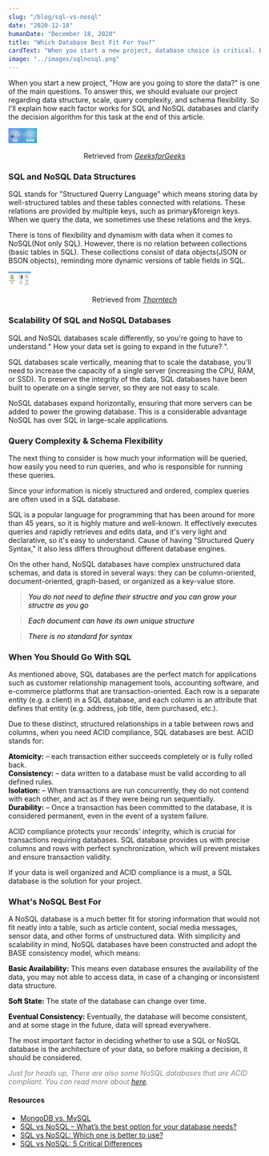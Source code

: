 ```yaml
---
slug: "/blog/sql-vs-nosql"
date: "2020-12-18"
humanDate: "December 18, 2020"
title: "Which Database Best Fit For You?"
cardText: "When you start a new project, database choice is critical. Before making a decision, you'd better check this out."
image: "../images/sqlnosql.png"
---
```


When you start a new project, "How are you going to store the data?" is one of the main questions. To answer this, we should evaluate our project regarding data structure, scale, query complexity, and schema flexibility. So I'll explain how each factor works for SQL and NoSQL databases and clarify the decision algorithm for this task at the end of this article.

<div>
	<img style="height:30px !important;" src="../images/sqlnosql.png" alt="SQL vs NOSQL"
		title="SQL vs NOSQL"/>
	<p style="text-align:center;">Retrieved from <a style="font-style:italic;" href="https://www.geeksforgeeks.org" target="_blank">GeeksforGeeks<a></p>
</div>

### SQL and NoSQL Data Structures

SQL stands for "Structured Querry Language" which means storing data by well-structured tables and these tables connected with relations. These relations are provided by multiple keys, such as primary&foreign keys. When we query the data, we sometimes use these relations and the keys.

There is tons of flexibility and dynamism with data when it comes to NoSQL(Not only SQL). However, there is no relation between collections (basic tables in SQL). These collections consist of data objects(JSON or BSON objects), reminding more dynamic versions of table fields in SQL.

<div>
<img style="height:30px !important;" src="../images/datastrutres.jpg" alt="SQL vs NOSQL Data Structres"
	title="SQL vs NOSQL Data Structres"  />
<p style="text-align:center;">Retrieved from <a style="font-style:italic;" href="https://www.thorntech.com" target="_blank">Thorntech<a></p>
</div>

### Scalability Of SQL and NoSQL Databases

SQL and NoSQL databases scale differently, so you're going to have to understand " How your data set is going to expand in the future? ".

SQL databases scale vertically, meaning that to scale the database, you'll need to increase the capacity of a single server (increasing the CPU, RAM, or SSD). To preserve the integrity of the data, SQL databases have been built to operate on a single server, so they are not easy to scale.

NoSQL databases expand horizontally, ensuring that more servers can be added to power the growing database. This is a considerable advantage NoSQL has over SQL in large-scale applications.

### Query Complexity & Schema Flexibility

The next thing to consider is how much your information will be queried, how easily you need to run queries, and who is responsible for running these queries.

Since your information is nicely structured and ordered, complex queries are often used in a SQL database.

SQL is a popular language for programming that has been around for more than 45 years, so it is highly mature and well-known. It effectively executes queries and rapidly retrieves and edits data, and it's very light and declarative, so it's easy to understand. Cause of having "Structured Query Syntax," it also less differs throughout different database engines.

On the other hand, NoSQL databases have complex unstructured data schemas, and data is stored in several ways: they can be column-oriented, document-oriented, graph-based, or organized as a key-value store.

> <span style="color:black">_You do not need to define their structre and you can grow your structre as you go_</span>

> <span style="color:black">_Each document can have its own unique structure_</span>

> <span style="color:black">_There is no standard for syntax_</span>

### When You Should Go With SQL

As mentioned above, SQL databases are the perfect match for applications such as customer relationship management tools, accounting software, and e-commerce platforms that are transaction-oriented. Each row is a separate entity (e.g. a client) in a SQL database, and each column is an attribute that defines that entity (e.g. address, job title, item purchased, etc.).

Due to these distinct, structured relationships in a table between rows and columns, when you need ACID compliance, SQL databases are best. ACID stands for:

<span style="color:black">**Atomicity:**</span> – each transaction either succeeds completely or is fully rolled back.</br>
<span style="color:black">**Consistency:**</span> – data written to a database must be valid according to all defined rules.</br>
<span style="color:black">**Isolation:**</span> – When transactions are run concurrently, they do not contend with each other, and act as if they were being run sequentially.</br>
<span style="color:black">**Durability:**</span> – Once a transaction has been committed to the database, it is considered permanent, even in the event of a system failure.</br>

ACID compliance protects your records' integrity, which is crucial for transactions requiring databases. SQL database provides us with precise columns and rows with perfect synchronization, which will prevent mistakes and ensure transaction validity.

If your data is well organized and ACID compliance is a must, a SQL database is the solution for your project.

### What's NoSQL Best For

A NoSQL database is a much better fit for storing information that would not fit neatly into a table, such as article content, social media messages, sensor data, and other forms of unstructured data. With simplicity and scalability in mind, NoSQL databases have been constructed and adopt the BASE consistency model, which means:

<span style="color:black">**Basic Availability:** </span>This means even database ensures the availability of the data, you may not able to access data, in case of a changing or inconsistent data structure.</br>

<span style="color:black">**Soft State:** </span>The state of the database can change over time.</b>

<span style="color:black">**Eventual Consistency:** </span>Eventually, the database will become consistent, and at some stage in the future, data will spread everywhere.</br>

The most important factor in deciding whether to use a SQL or NoSQL database is the architecture of your data, so before making a decision, it should be considered.

<span style="color:gray;">_Just for heads up, There are also some NoSQL databases that are ACID compliant. You can read more about [here](https://blog.yugabyte.com/6-signs-you-might-be-misunderstanding-acid-transactions-in-distributed-databases/)._<span>

#### Resources

- [MongoDB vs. MySQL](https://dzone.com/articles/comparing-mongodb-amp-mysql)
- [SQL vs NoSQL – What’s the best option for your database needs?](https://www.thorntech.com/2019/03/sql-vs-nosql/)
- [SQL vs NoSQL: Which one is better to use?](https://www.geeksforgeeks.org/sql-vs-nosql-which-one-is-better-to-use/)
- [SQL vs NoSQL: 5 Critical Differences](https://www.xplenty.com/blog/the-sql-vs-nosql-difference/)
